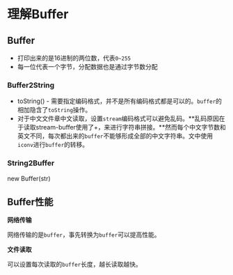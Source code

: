 # 理解Buffer

## Buffer

* 打印出来的是16进制的两位数，代表`0~255`
* 每一位代表一个字节，分配数据也是通过字节数分配

### Buffer2String

* toString() - 需要指定编码格式，并不是所有编码格式都是可以的。`buffer`的相加隐含了`toString`操作。
* 对于中文文件章中文读取，设置`stream`编码格式可以避免乱码。**乱码原因在于读取stream-buffer使用了+，来进行字符串拼接。**然而每个中文字节数和英文不同，每次都出来的`buffer`不能够形成全部的中文字符串。文中使用`iconv`进行`buffer`的转移。


### String2Buffer

new Buffer(str)

## Buffer性能

**网络传输**

网络传输的是`buffer`，事先转换为`buffer`可以提高性能。

**文件读取**

可以设置每次读取的`buffer`长度，越长读取越快。
